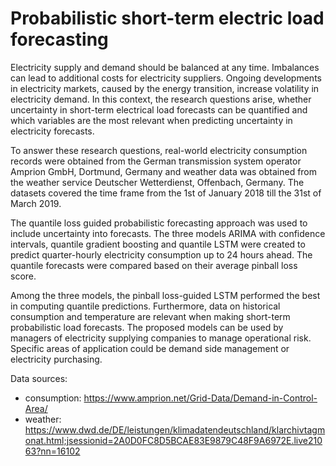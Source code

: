 # Probabilistic short-term electric load forecasting

Electricity supply and demand should be balanced at any time. Imbalances can lead to additional costs for electricity suppliers. Ongoing developments in electricity markets, caused by the energy transition, increase volatility in electricity demand. In this context, the research questions arise, whether uncertainty in short-term electrical load forecasts can be quantified and which variables are the most relevant when predicting uncertainty in electricity forecasts. 

To answer these research questions, real-world electricity consumption records were obtained from the German transmission system operator Amprion GmbH, Dortmund, Germany and weather data was obtained from the weather service Deutscher Wetterdienst, Offenbach, Germany. The datasets covered the time frame from the 1st of January 2018 till the 31st of March 2019.

The quantile loss guided probabilistic forecasting approach was used to include uncertainty into forecasts. The three models ARIMA with confidence intervals, quantile gradient boosting and quantile LSTM were created to predict quarter-hourly electricity consumption up to 24 hours ahead. The quantile forecasts were compared based on their average pinball loss score.

Among the three models, the pinball loss-guided LSTM performed the best in computing quantile predictions. Furthermore, data on historical consumption and temperature are relevant when making short-term probabilistic load forecasts.
The proposed models can be used by managers of electricity supplying companies to manage operational risk. Specific areas of application could be demand side management or electricity purchasing.

Data sources:
- consumption: https://www.amprion.net/Grid-Data/Demand-in-Control-Area/
- weather: https://www.dwd.de/DE/leistungen/klimadatendeutschland/klarchivtagmonat.html;jsessionid=2A0D0FC8D5BCAE83E9879C48F9A6972E.live21063?nn=16102
